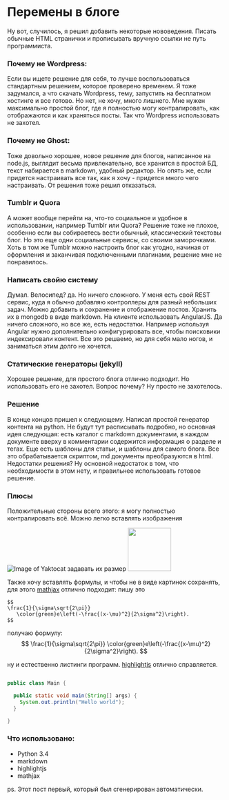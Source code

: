 <!---
title: "Перемены в блоге"
category: "AboutAll"
date: "22.08.2015"
change: "22.08.2015"
slug: 00012
comments: "55d7a6bb328aebc762b464db"
--->
# Перемены в блоге

Ну вот, случилось, я решил добавить некоторые нововедения. Писать обычные HTML странички и прописывать вручную ссылки не путь программиста.

### Почему не Wordpress:

Если вы ищете решение для себя, то лучше воспользоваться стандартным решением, которое проверено временем. Я тоже задумался, а что скачать Wordpress, тему, запустить на бесплатном хостинге и все готово. Но нет, не хочу, много лишнего. Мне нужен максимально простой блог, где я полностью могу контралировать, как отображаются и как храняться посты. Так что Wordpress использовать не захотел.

### Почему не Ghost:

Тоже довольно хорошее, новое решение для блогов, написанное на node.js, выглядит весьма привлекательно, все хранится в простой БД, текст набирается в markdown, удобный редактор. Но опять же, если придется настраивать все так, как я хочу - придется много чего настраивать. От решения тоже решил отказаться.

### Tumblr и Quora

А может вообще перейти на, что-то социальное и удобное в использовании, например Tumblr или Quora? Решение тоже не плохое, особенно если вы собираетесь вести обычный, классический текстовы блог. Но это еще одни социальные сервисы, со своими заморочками. Хоть в том же Tumblr можно настроить блог как угодно, начиная от оформления и заканчивая подключенными плагинами, решение мне не понравилось.

### Написать свойю систему

Думал. Велосипед? да. Но ничего сложного. У меня есть свой REST сервис, куда я обычно добавляю контроллеры для разный небольших задач. Можно добавить и сохранение и отображение постов. Хранить их в mongodb в виде markdown. На клиенте использовать AngularJS. Да ничего сложного, но все же, есть недостатки. Например используя Angular нужно дополнительно конфигурировать все, чтобы поисковики индексировали контент. Все это решаемо, но для себя мало ногов, и заниматься этим долго не хочется.

### Статические генераторы (jekyll)

Хорошее решение, для простого блога отлично подходит. Но использовать его не захотел. Вопрос почему? Ну просто не захотелось.

### Решение

В конце концов пришел к следующему. Написал простой генератор контента на python. Не будут тут расписывать подробно, но основная идея следующая: есть каталог с markdown документами, в каждом документе вверху в комментарии содержится информация о разделе и тегах. Еще есть шаблоны для статьи, и шаблоны для самого блога. Все это обрабатывается скриптом, md документы преобразуются в html. Недостатки решения? Ну основной недостаток в том, что необходимости в этом нету, и правильнее использовать готовое решение.

### Плюсы

Положительные стороны всего этого: я могу полностью контралировать всё. Можно легко вставлять изображения

![Image of Yaktocat](https://octodex.github.com/images/yaktocat.png)
задавать их размер
<img src="https://octodex.github.com/images/yaktocat.png" width="100">

Также хочу вставлять формулы, и чтобы не в виде картинок сохранять, для этого [mathjax](https://www.mathjax.org/) отлично подходит:
пишу это
```
$$
\frac{1}{\sigma\sqrt{2\pi}}
   \color{green}e\left(-\frac{(x-\mu)^2}{2\sigma^2}\right).
$$
```
получаю формулу:
$$
\frac{1}{\sigma\sqrt{2\pi}}
   \color{green}e\left(-\frac{(x-\mu)^2}{2\sigma^2}\right).
$$

ну и естественно листинги программ. [highlightjs](https://highlightjs.org/) отлично справляется.

```java

public class Main {

  public static void main(String[] args) {
    System.out.println("Hello world");
  }

}

```

### Что использовано:

* Python 3.4
* markdown
* highlightjs
* mathjax

ps. Этот пост первый, который был сгенерирован автоматически.
